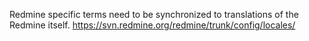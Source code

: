 Redmine specific terms need to be synchronized to translations of the Redmine itself.
https://svn.redmine.org/redmine/trunk/config/locales/
